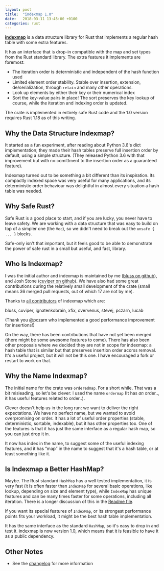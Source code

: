 ```yaml
---
layout: post
title:  "indexmap 1.0"
date:   2018-03-11 13:45:00 +0100
categories: rust
---
```


[**indexmap**][1] is a data structure library for Rust that implements a
regular hash table with some extra features.

It has an interface that is drop-in compatible with the map and set types from
the Rust standard library. The extra features it implements are foremost:

- The iteration order is deterministic and independent of the hash function used
- Limited element order stability. Stable over insertion, extension,
  de/serialization, through `retain` and many other operations.
- Look up elements by either their key or their numerical index
- Sort the key-value pairs in place! The sort preserves the key lookup of
  course, while the iteration and indexing order is updated.

The crate is implemented in entirely safe Rust code and the 1.0 version
requires Rust 1.18 as of this writing.

[1]: https://docs.rs/indexmap/1/


## Why the Data Structure Indexmap?

It started as a fun experiment, after reading about Python 3.6's dict implementation;
they made their hash tables preserve full insertion order by default, using
a simple structure. (They released Python 3.6 with that improvement but with no
comittment to the insertion order as a guaranteed feature).

Indexmap turned out to be something a bit different than its inspiration. Its
compactly indexed space was very useful for many applications, and its
deterministic order behaviour was delightful in almost every situation a hash
table was needed.

## Why Safe Rust?

Safe Rust is a good place to start, and if you are lucky, you never have
to leave safety.  We are working with a data structure that was easy to build
on top of a simpler one (the `Vec`), so we didn't need to break out the `unsafe
{ ... }` blocks.

Safe-only isn't that important, but it feels good to be able
to demonstrate the power of safe rust in a small but useful, and fast, library.

## Who Is Indexmap?

I was the initial author and indexmap is maintained by me ([bluss on github][bluss]),
and Josh Stone ([cuviper on github][cuviper]). We have also had some great contributions
during the relatively small development of the crate (small means 36 merged pull requests,
out of which 17 are not by me).

Thanks to [all contributors][contrib] of indexmap which are:

bluss, cuviper, ignatenkobrain, xfix, overvenus, stevej, pczarn, lucab

[bluss]: https://github.com/bluss
[cuviper]: https://github.com/cuviper/
[contrib]: https://github.com/bluss/indexmap/graphs/contributors

(Thank  you @pczarn who implemented a good performance improvement for insertions!)

On the way, there has been contributions that have not yet been merged (there
might be some awesome features to come).  There has also been other proposals
where we decided they are not in scope for indexmap: a hash table that is
similar but that preserves insertion order acorss removal. It's a useful
project, but it will not be this one. I have encouraged a fork or restart to
work on that.

## Why the Name Indexmap?

The initial name for the crate was `orderedmap`. For a short while. That was
a bit misleading, so let's be clever: I used the name `ordermap` (It has
*an* order.., it has useful features related to order..).

Clever doesn't help us in the long run: we want to deliver the right
expectations. We have no perfect name, but we wanted to avoid overpromising
on order. It has a lot of useful order properties (stable, deterministic, sortable,
indexable), but it has other properties too. One of the features is that it
has just the same interface as a regular hash map, so you can just drop it in.

It now has index in the name, to suggest some of the useful indexing features,
and it has “map” in the name to suggest that it's a hash table, or at least
something like it.

## Is Indexmap a Better HashMap?

Maybe. The Rust standard `HashMap` has a well tested implementation, it is very
fast (it is often faster than `IndexMap` for several basic operations, like
lookup, depending on size and element type), while `IndexMap` has unique
features and can be many times faster for some operations, including all
iteration. There is a longer discussion of this in the [Readme file][perf].

If you want its special features of `IndexMap`, or its strongest performance
points fits your workload, it might be the best hash table implementation.

It has the same interface as the standard `HashMap`, so it's easy to drop in and
test it. indexmap is now version 1.0, which means that it is feasible to have
it as a public dependency.

## Other Notes

+ See the [changelog][ch] for more information

[ch]: https://github.com/bluss/indexmap#recent-changes
[perf]: https://github.com/bluss/indexmap#performance
